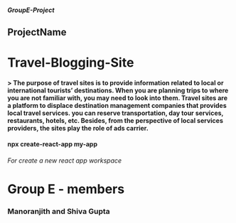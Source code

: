 ##### GroupE-Project
## ProjectName
# **Travel-Blogging-Site**

#### > The purpose of travel sites is to provide information related to local or international tourists’ destinations. When you are planning trips to where you are not  familiar with, you may need to look into them. Travel sites are a platform to displace destination management companies that provides local travel services. you can reserve transportation, day tour services, restaurants, hotels, etc. Besides, from the perspective of local services providers, the sites play the role of ads carrier.

#### npx create-react-app my-app
###### For create a new react app workspace

# Group E - members
### Manoranjith and Shiva Gupta 

